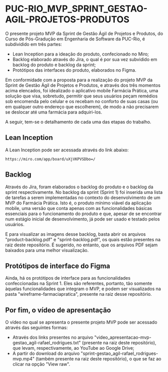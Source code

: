# PUC-RIO_MVP_SPRINT_GESTAO-AGIL-PROJETOS-PRODUTOS

O presente projeto MVP da Sprint de Gestão Ágil de Projetos e Produtos, do Curso de Pós-Gradução em Engenharia de Software da PUC-Rio, é subdividido em três partes:

* Lean Inception para a ideação do produto, confecionado no Miro;
* Backlog elaborado através do Jira, o qual é por sua vez subvidido em backlog do produto e backlog da sprint;
* Protótipos das interfaces do produto, elaborados no Figma.

Em conformidade com a proposta para a realização do projeto MVP da Sprint de Gestão Ágil de Projetos e Produtos, e através dos três momentos acima elencados, foi idealizado o aplicativo mobile Farmácia Prática, uma solução que visa, sobretudo, permitir que seus usuários peçam remédios sob encomenda pelo celular e os recebam no conforto de suas casas (ou em qualquer outro endereço que escolherem), de modo a não precisarem se deslocar até uma farmácia para adquiri-los.

A seguir, tem-se o detalhamento de cada uma das etapas do trabalho.

  ## Lean Inception

  A Lean Inception pode ser acessada através do link abaixo:

  ```
  https://miro.com/app/board/uXjVKPVSDbo=/
  ```

  ## Backlog

Através do Jira, foram elaborados o backlog do produto e o backlog da sprint respectivamente. No backlog da sprint (Sprint 1) foi inserida uma lista de tarefas a serem implementadas no contexto do desenvolvimento de um MVP do Farmácia Prática. Isto é, o produto mínimo viável da aplicação mobile, uma versão que conta apenas com as funcionalidades básicas essenciais para o funcionamento do produto e que, apesar de se encontrar num estágio inicial de desenvolvimento, já pode ser usado e testado pelos usuários.

E para visualizar as imagens desse backlog, basta abrir os arquivos "product-backlog.pdf" e "sprint-backlog.pdf", os quais estão presentes na raiz deste repositório. É sugerido, no entanto, que os arquivos PDF sejam baixados para uma melhor visualização.

## Protótipos de interface do Figma

Ainda, há os protótipos de interface para as funcionalidades confeccionadas na Sprint 1. Eles são referentes, portanto, tão somente àquelas funcionalidades que integram o MVP, e podem ser visualizados na pasta "wireframe-farmaciapratica", presente na raiz desse repositório.

## Por fim, o vídeo de apresentação

O vídeo no qual se apresenta o presente projeto MVP pode ser acessado através das seguintes formas:

* Através dos links presentes no arquivo "video_apresentacao-mvp-gestao_agil-rafael_rodrigues.txt" (presente na raiz deste repositório), que levam, respectivamente, ao YouTube ao Google Drive;
* A partir do download do arquivo "sprint-gestao_agil-rafael_rodrigues-mvp.mp4" (também presente na raiz deste repositório), o que se faz ao clicar na opção "View raw".
